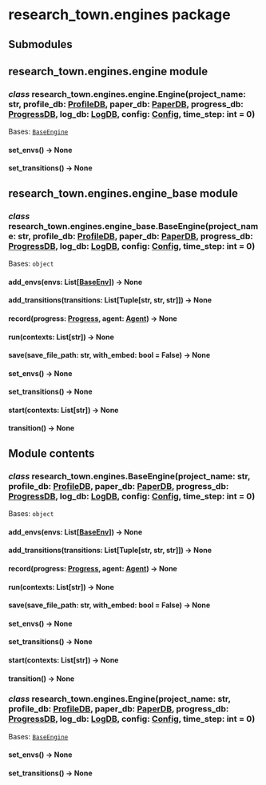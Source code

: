 # research_town.engines package

## Submodules

## research_town.engines.engine module

### *class* research_town.engines.engine.Engine(project_name: str, profile_db: [ProfileDB](research_town.dbs.md#research_town.dbs.db_profile.ProfileDB), paper_db: [PaperDB](research_town.dbs.md#research_town.dbs.db_paper.PaperDB), progress_db: [ProgressDB](research_town.dbs.md#research_town.dbs.db_progress.ProgressDB), log_db: [LogDB](research_town.dbs.md#research_town.dbs.db_log.LogDB), config: [Config](research_town.configs.md#research_town.configs.config.Config), time_step: int = 0)

Bases: [`BaseEngine`](#research_town.engines.engine_base.BaseEngine)

#### set_envs() → None

#### set_transitions() → None

## research_town.engines.engine_base module

### *class* research_town.engines.engine_base.BaseEngine(project_name: str, profile_db: [ProfileDB](research_town.dbs.md#research_town.dbs.db_profile.ProfileDB), paper_db: [PaperDB](research_town.dbs.md#research_town.dbs.db_paper.PaperDB), progress_db: [ProgressDB](research_town.dbs.md#research_town.dbs.db_progress.ProgressDB), log_db: [LogDB](research_town.dbs.md#research_town.dbs.db_log.LogDB), config: [Config](research_town.configs.md#research_town.configs.config.Config), time_step: int = 0)

Bases: `object`

#### add_envs(envs: List[[BaseEnv](research_town.envs.md#research_town.envs.env_base.BaseEnv)]) → None

#### add_transitions(transitions: List[Tuple[str, str, str]]) → None

#### record(progress: [Progress](research_town.dbs.md#research_town.data.Progress), agent: [Agent](research_town.agents.md#research_town.agents.agent.Agent)) → None

#### run(contexts: List[str]) → None

#### save(save_file_path: str, with_embed: bool = False) → None

#### set_envs() → None

#### set_transitions() → None

#### start(contexts: List[str]) → None

#### transition() → None

## Module contents

### *class* research_town.engines.BaseEngine(project_name: str, profile_db: [ProfileDB](research_town.dbs.md#research_town.dbs.db_profile.ProfileDB), paper_db: [PaperDB](research_town.dbs.md#research_town.dbs.db_paper.PaperDB), progress_db: [ProgressDB](research_town.dbs.md#research_town.dbs.db_progress.ProgressDB), log_db: [LogDB](research_town.dbs.md#research_town.dbs.db_log.LogDB), config: [Config](research_town.configs.md#research_town.configs.config.Config), time_step: int = 0)

Bases: `object`

#### add_envs(envs: List[[BaseEnv](research_town.envs.md#research_town.envs.env_base.BaseEnv)]) → None

#### add_transitions(transitions: List[Tuple[str, str, str]]) → None

#### record(progress: [Progress](research_town.dbs.md#research_town.data.Progress), agent: [Agent](research_town.agents.md#research_town.agents.agent.Agent)) → None

#### run(contexts: List[str]) → None

#### save(save_file_path: str, with_embed: bool = False) → None

#### set_envs() → None

#### set_transitions() → None

#### start(contexts: List[str]) → None

#### transition() → None

### *class* research_town.engines.Engine(project_name: str, profile_db: [ProfileDB](research_town.dbs.md#research_town.dbs.db_profile.ProfileDB), paper_db: [PaperDB](research_town.dbs.md#research_town.dbs.db_paper.PaperDB), progress_db: [ProgressDB](research_town.dbs.md#research_town.dbs.db_progress.ProgressDB), log_db: [LogDB](research_town.dbs.md#research_town.dbs.db_log.LogDB), config: [Config](research_town.configs.md#research_town.configs.config.Config), time_step: int = 0)

Bases: [`BaseEngine`](#research_town.engines.engine_base.BaseEngine)

#### set_envs() → None

#### set_transitions() → None
